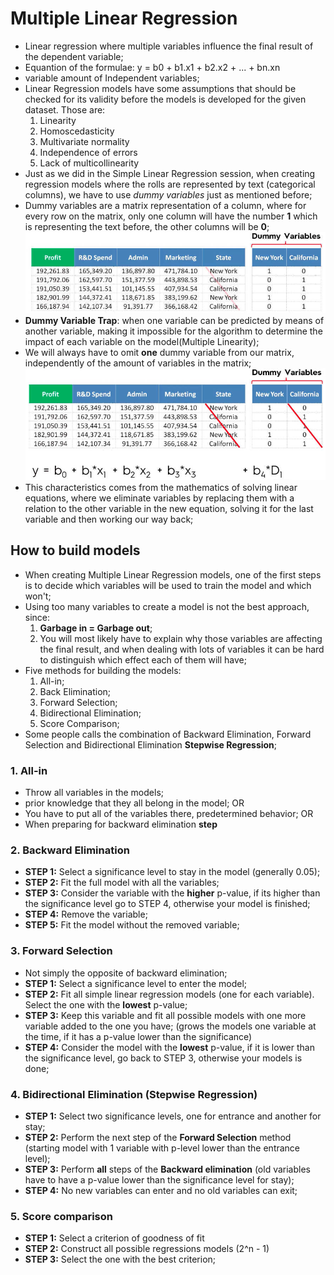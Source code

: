 # Multiple Linear Regression
* Linear regression where multiple variables influence the final result of the dependent variable;
* Equantion of the formulae: y = b0 + b1.x1 + b2.x2 + ... + bn.xn
* variable amount of Independent variables;
* Linear Regression models have some assumptions that should be checked for its validity before the models is developed for the given dataset. Those are:
  1. Linearity
  2. Homoscedasticity
  3. Multivariate normality
  4. Independence of errors
  5. Lack of multicollinearity
* Just as we did in the Simple Linear Regression session, when creating regression models where the rolls are represented by text (categorical columns), we have to use _dummy variables_ just as mentioned before;
* Dummy variables are a matrix representation of a column, where for every row on the matrix, only one column will have the number **1** which is representing the text before, the other columns will be **0**;
![Dummy Variables Exemplification](DummyVariables.jpg)
* **Dummy Variable Trap**: when one variable can be predicted by means of another variable, making it impossible for the algorithm to determine the impact of each variable on the model(Multiple Linearity);
* We will always have to omit **one** dummy variable from our matrix, independently of the amount of variables in the matrix;
![Dummy Variable Trap Solved](DummyVariables2.jpg)
* This characteristics comes from the mathematics of solving linear equations, where we eliminate variables by replacing them with a relation to the other variable in the new equation, solving it for the last variable and then working our way back;

## How to build models
* When creating Multiple Linear Regression models, one of the first steps is to decide which variables will be used to train the model and which won't;
* Using too many variables to create a model is not the best approach, since:
  1. **Garbage in = Garbage out**;
  2. You will most likely have to explain why those variables are affecting the final result, and when dealing with lots of variables it can be hard to distinguish which effect each of them will have;
* Five methods for building the models:
  1. All-in;
  2. Back Elimination;
  3. Forward Selection;
  4. Bidirectional Elimination;
  5. Score Comparison;
* Some people calls the combination of Backward Elimination, Forward Selection and Bidirectional Elimination **Stepwise Regression**;
### 1. All-in
* Throw all variables in the models; 
* prior knowledge that they all belong in the model; OR
* You have to put all of the variables there, predetermined behavior; OR
* When preparing for backward elimination **step**

### 2. Backward Elimination
* **STEP 1:** Select a significance level to stay in the model (generally 0.05);
* **STEP 2:** Fit the full model with all the variables;
* **STEP 3:** Consider the variable with the **higher** p-value, if its higher than the significance level go to STEP 4, otherwise your model is finished;
* **STEP 4:** Remove the variable;
* **STEP 5:** Fit the model without the removed variable;

### 3. Forward Selection
* Not simply the opposite of backward elimination;
* **STEP 1:** Select a significance level to enter the model;
* **STEP 2:** Fit all simple linear regression models (one for each variable). Select the one with the **lowest** p-value;
* **STEP 3:** Keep this variable and fit all possible models with one more variable added to the one you have; (grows the models one variable at the time, if it has a p-value lower than the significance)
* **STEP 4:** Consider the model with the **lowest** p-value, if it is lower than the significance level, go back to STEP 3, otherwise your models is done;
### 4. Bidirectional Elimination (Stepwise Regression)
* **STEP 1:** Select two significance levels, one for entrance and another for stay;
* **STEP 2:** Perform the next step of the **Forward Selection** method (starting model with 1 variable with p-level lower than the entrance level);
* **STEP 3:** Perform **all** steps of the **Backward elimination** (old variables have to have a p-value lower than the significance level for stay);
* **STEP 4:** No new variables can enter and no old variables can exit;
### 5. Score comparison
* **STEP 1:** Select a criterion of goodness of fit
* **STEP 2:** Construct all possible regressions models (2^n - 1)
* **STEP 3:** Select the one with the best criterion;
